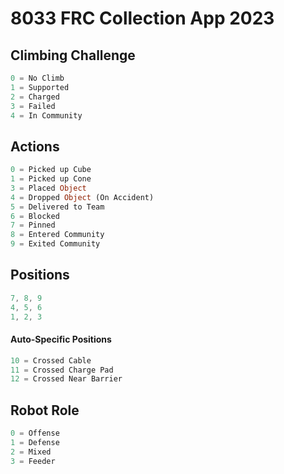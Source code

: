 # 8033 FRC Collection App 2023

## Climbing Challenge

```dart
0 = No Climb
1 = Supported
2 = Charged
3 = Failed
4 = In Community
```

## Actions

```dart
0 = Picked up Cube
1 = Picked up Cone
3 = Placed Object
4 = Dropped Object (On Accident)
5 = Delivered to Team
6 = Blocked
7 = Pinned
8 = Entered Community
9 = Exited Community
```

## Positions

```dart
7, 8, 9
4, 5, 6
1, 2, 3
```

#### Auto-Specific Positions
```dart
10 = Crossed Cable
11 = Crossed Charge Pad
12 = Crossed Near Barrier
```

## Robot Role
```dart
0 = Offense
1 = Defense
2 = Mixed
3 = Feeder
```
